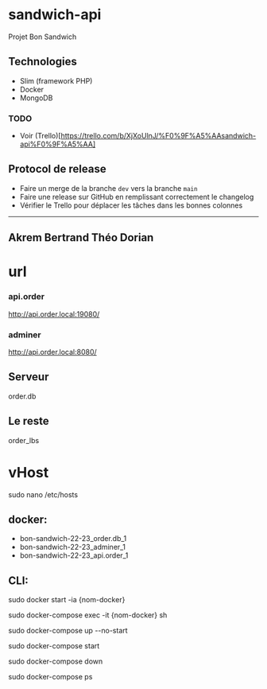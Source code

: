 # sandwich-api
Projet Bon Sandwich

## Technologies

- Slim (framework PHP)
- Docker
- MongoDB

### TODO

- Voir (Trello)[https://trello.com/b/XjXoUlnJ/%F0%9F%A5%AAsandwich-api%F0%9F%A5%AA]

## Protocol de release

- Faire un merge de la branche `dev` vers la branche `main`
- Faire une release sur GitHub en remplissant correctement le changelog
- Vérifier le Trello pour déplacer les tâches dans les bonnes colonnes

----
Akrem 
Bertrand
Théo
Dorian
----

# url

### api.order
http://api.order.local:19080/

### adminer
http://api.order.local:8080/
## Serveur
order.db
## Le reste
order_lbs
# vHost

sudo nano /etc/hosts

## docker:
- bon-sandwich-22-23_order.db_1
- bon-sandwich-22-23_adminer_1
- bon-sandwich-22-23_api.order_1



## CLI:

sudo docker start -ia {nom-docker}

sudo docker-compose exec -it {nom-docker} sh

sudo docker-compose up --no-start

sudo docker-compose start

sudo docker-compose down

sudo docker-compose ps
